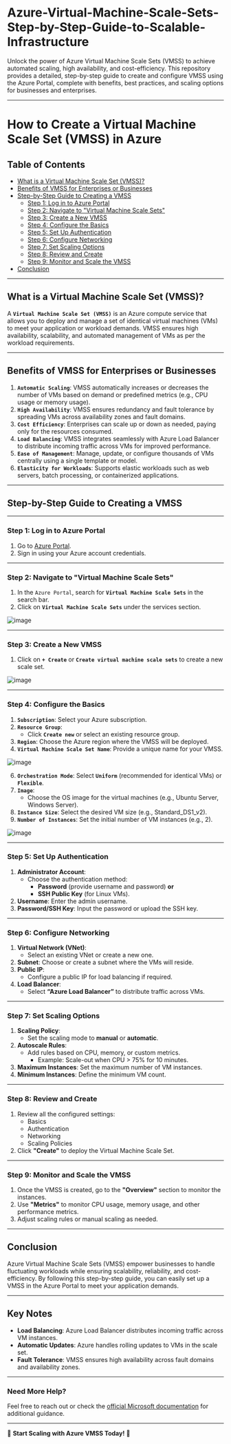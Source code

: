 # Azure-Virtual-Machine-Scale-Sets-Step-by-Step-Guide-to-Scalable-Infrastructure
Unlock the power of Azure Virtual Machine Scale Sets (VMSS) to achieve automated scaling, high availability, and cost-efficiency. This repository provides a detailed, step-by-step guide to create and configure VMSS using the Azure Portal, complete with benefits, best practices, and scaling options for businesses and enterprises.


---

# **How to Create a Virtual Machine Scale Set (VMSS) in Azure**

## **Table of Contents**
- [What is a Virtual Machine Scale Set (VMSS)?](#what-is-a-virtual-machine-scale-set-vmss)
- [Benefits of VMSS for Enterprises or Businesses](#benefits-of-vmss-for-enterprises-or-businesses)
- [Step-by-Step Guide to Creating a VMSS](#step-by-step-guide-to-creating-a-vmss)
  - [Step 1: Log in to Azure Portal](#step-1-log-in-to-azure-portal)
  - [Step 2: Navigate to "Virtual Machine Scale Sets"](#step-2-navigate-to-virtual-machine-scale-sets)
  - [Step 3: Create a New VMSS](#step-3-create-a-new-vmss)
  - [Step 4: Configure the Basics](#step-4-configure-the-basics)
  - [Step 5: Set Up Authentication](#step-5-set-up-authentication)
  - [Step 6: Configure Networking](#step-6-configure-networking)
  - [Step 7: Set Scaling Options](#step-7-set-scaling-options)
  - [Step 8: Review and Create](#step-8-review-and-create)
  - [Step 9: Monitor and Scale the VMSS](#step-9-monitor-and-scale-the-vmss)
- [Conclusion](#conclusion)

---

## **What is a Virtual Machine Scale Set (VMSS)?**

A **`Virtual Machine Scale Set (VMSS)`** is an Azure compute service that allows you to deploy and manage a set of identical virtual machines (VMs) to meet your application or workload demands. VMSS ensures high availability, scalability, and automated management of VMs as per the workload requirements.

---

## **Benefits of VMSS for Enterprises or Businesses**

1. **`Automatic Scaling`**: VMSS automatically increases or decreases the number of VMs based on demand or predefined metrics (e.g., CPU usage or memory usage).
2. **`High Availability`**: VMSS ensures redundancy and fault tolerance by spreading VMs across availability zones and fault domains.
3. **`Cost Efficiency`**: Enterprises can scale up or down as needed, paying only for the resources consumed.
4. **`Load Balancing`**: VMSS integrates seamlessly with Azure Load Balancer to distribute incoming traffic across VMs for improved performance.
5. **`Ease of Management`**: Manage, update, or configure thousands of VMs centrally using a single template or model.
6. **`Elasticity for Workloads`**: Supports elastic workloads such as web servers, batch processing, or containerized applications.

---

## **Step-by-Step Guide to Creating a VMSS**

---

### **Step 1: Log in to Azure Portal**

1. Go to [Azure Portal](https://portal.azure.com).
2. Sign in using your Azure account credentials.

---

### **Step 2: Navigate to "Virtual Machine Scale Sets"**

1. In the `Azure Portal`, search for **`Virtual Machine Scale Sets`** in the search bar.
2. Click on **`Virtual Machine Scale Sets`** under the services section.

![image](https://github.com/user-attachments/assets/9adbb784-cede-42cb-9372-dc7d34659a91)

---

### **Step 3: Create a New VMSS**

1. Click on **`+ Create`** or **`Create virtual machine scale sets`** to create a new scale set.

![image](https://github.com/user-attachments/assets/d90df4fb-66df-4e57-a492-55440dd7f3d6)

---

### **Step 4: Configure the Basics**

1. **`Subscription`**: Select your Azure subscription.
2. **`Resource Group`**: 
   - Click **`Create new`** or select an existing resource group.
3. **`Region`**: Choose the Azure region where the VMSS will be deployed.
4. **`Virtual Machine Scale Set Name`**: Provide a unique name for your VMSS.

![image](https://github.com/user-attachments/assets/63843fa6-e904-4ca9-9a5d-37e381601e19)

6. **`Orchestration Mode`**: Select **`Uniform`** (recommended for identical VMs) or **`Flexible`**.
7. **`Image`**:
   - Choose the OS image for the virtual machines (e.g., Ubuntu Server, Windows Server).
8. **`Instance Size`**: Select the desired VM size (e.g., Standard_DS1_v2).
9. **`Number of Instances`**: Set the initial number of VM instances (e.g., 2).

![image](https://github.com/user-attachments/assets/5c14c0f6-c885-45d5-9beb-db991a22c805)

---

### **Step 5: Set Up Authentication**

1. **Administrator Account**:
   - Choose the authentication method:
     - **Password** (provide username and password) **or**
     - **SSH Public Key** (for Linux VMs).
2. **Username**: Enter the admin username.
3. **Password/SSH Key**: Input the password or upload the SSH key.

---

### **Step 6: Configure Networking**

1. **Virtual Network (VNet)**: 
   - Select an existing VNet or create a new one.
2. **Subnet**: Choose or create a subnet where the VMs will reside.
3. **Public IP**: 
   - Configure a public IP for load balancing if required.
4. **Load Balancer**: 
   - Select **“Azure Load Balancer”** to distribute traffic across VMs.

---

### **Step 7: Set Scaling Options**

1. **Scaling Policy**:
   - Set the scaling mode to **manual** or **automatic**.
2. **Autoscale Rules**:
   - Add rules based on CPU, memory, or custom metrics.
     - Example: Scale-out when CPU > 75% for 10 minutes.
3. **Maximum Instances**: Set the maximum number of VM instances.
4. **Minimum Instances**: Define the minimum VM count.

---

### **Step 8: Review and Create**

1. Review all the configured settings:
   - Basics
   - Authentication
   - Networking
   - Scaling Policies
2. Click **"Create"** to deploy the Virtual Machine Scale Set.

---

### **Step 9: Monitor and Scale the VMSS**

1. Once the VMSS is created, go to the **"Overview"** section to monitor the instances.
2. Use **"Metrics"** to monitor CPU usage, memory usage, and other performance metrics.
3. Adjust scaling rules or manual scaling as needed.

---

## **Conclusion**

Azure Virtual Machine Scale Sets (VMSS) empower businesses to handle fluctuating workloads while ensuring scalability, reliability, and cost-efficiency. By following this step-by-step guide, you can easily set up a VMSS in the Azure Portal to meet your application demands.

---

## **Key Notes**

- **Load Balancing**: Azure Load Balancer distributes incoming traffic across VM instances.
- **Automatic Updates**: Azure handles rolling updates to VMs in the scale set.
- **Fault Tolerance**: VMSS ensures high availability across fault domains and availability zones.

---

### **Need More Help?**
Feel free to reach out or check the [official Microsoft documentation](https://docs.microsoft.com/en-us/azure/virtual-machine-scale-sets/) for additional guidance.

---

🚀 **Start Scaling with Azure VMSS Today!** 🚀 


